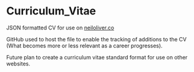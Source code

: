 # Curriculum_Vitae

JSON formatted CV for use on [neiloliver.co](http://neiloliver.co)

GitHub used to host the file to enable the tracking of additions to the CV (What becomes more or less relevant as a career progresses). 

Future plan to create a curriculum vitae standard format for use on other websites.
